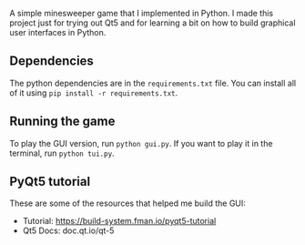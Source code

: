 
A simple minesweeper game that I implemented in Python. I made this project just for trying out Qt5 and for learning a bit on how to build graphical user interfaces in Python.

## Dependencies

The python dependencies are in the `requirements.txt` file. You can install all of it using `pip install -r requirements.txt`.

## Running the game

To play the GUI version, run `python gui.py`. If you want to play it in the terminal, run `python tui.py`.

## PyQt5 tutorial

These are some of the resources that helped me build the GUI:
 - Tutorial: https://build-system.fman.io/pyqt5-tutorial
 - Qt5 Docs: doc.qt.io/qt-5
